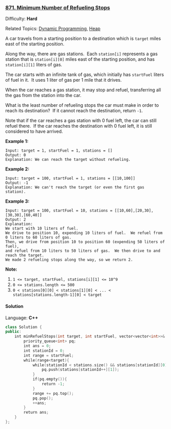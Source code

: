 ### [871\. Minimum Number of Refueling Stops](https://leetcode.com/problems/minimum-number-of-refueling-stops/)

Difficulty: **Hard**

Related Topics: [Dynamic Programming](https://leetcode.com/tag/dynamic-programming/), [Heap](https://leetcode.com/tag/heap/)

A car travels from a starting position to a destination which is `target` miles east of the starting position.

Along the way, there are gas stations.  Each `station[i]` represents a gas station that is `station[i][0]` miles east of the starting position, and has `station[i][1]` liters of gas.

The car starts with an infinite tank of gas, which initially has `startFuel` liters of fuel in it.  It uses 1 liter of gas per 1 mile that it drives.

When the car reaches a gas station, it may stop and refuel, transferring all the gas from the station into the car.

What is the least number of refueling stops the car must make in order to reach its destination?  If it cannot reach the destination, return `-1`.

Note that if the car reaches a gas station with 0 fuel left, the car can still refuel there.  If the car reaches the destination with 0 fuel left, it is still considered to have arrived.

**Example 1:**

```
Input: target = 1, startFuel = 1, stations = []
Output: 0
Explanation: We can reach the target without refueling.
```

**Example 2:**

```
Input: target = 100, startFuel = 1, stations = [[10,100]]
Output: -1
Explanation: We can't reach the target (or even the first gas station).
```

**Example 3:**

```
Input: target = 100, startFuel = 10, stations = [[10,60],[20,30],[30,30],[60,40]]
Output: 2
Explanation:
We start with 10 liters of fuel.
We drive to position 10, expending 10 liters of fuel.  We refuel from 0 liters to 60 liters of gas.
Then, we drive from position 10 to position 60 (expending 50 liters of fuel),
and refuel from 10 liters to 50 liters of gas.  We then drive to and reach the target.
We made 2 refueling stops along the way, so we return 2.
```

**Note:**

1.  `1 <= target, startFuel, stations[i][1] <= 10^9`
2.  `0 <= stations.length <= 500`
3.  `0 < stations[0][0] < stations[1][0] < ... < stations[stations.length-1][0] < target`

#### Solution

Language: **C++**

```c++
class Solution {
public:
    int minRefuelStops(int target, int startFuel, vector<vector<int>>& stations) {
        priority_queue<int> pq;
        int ans = 0;
        int stationId = 0;
        int range = startFuel;
        while(range<target){
            while(stationId < stations.size() && stations[stationId][0]<=range){
                pq.push(stations[stationId++][1]);
            }
            if(pq.empty()){
                return -1;
            }
            range += pq.top();
            pq.pop();
            ++ans;
        }
        return ans;
    }
};
```
